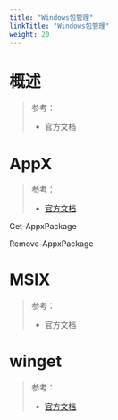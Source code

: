 ```yaml
---
title: "Windows包管理"
linkTitle: "Windows包管理"
weight: 20
---
```


# 概述
> 参考：
> - 官方文档


# AppX
> 参考：
> - [官方文档](https://learn.microsoft.com/en-us/powershell/module/appx/)

Get-AppxPackage

Remove-AppxPackage

# MSIX
> 参考：
> - 官方文档


# winget
> 参考：
> - [官方文档](https://learn.microsoft.com/en-us/windows/package-manager/)